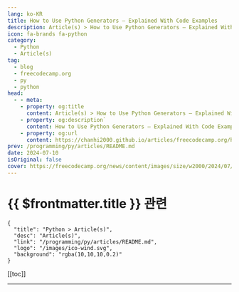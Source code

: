 ```yaml
---
lang: ko-KR
title: How to Use Python Generators – Explained With Code Examples
description: Article(s) > How to Use Python Generators – Explained With Code Examples
icon: fa-brands fa-python
category: 
  - Python
  - Article(s)
tag: 
  - blog
  - freecodecamp.org
  - py
  - python
head:
  - - meta:
    - property: og:title
      content: Article(s) > How to Use Python Generators – Explained With Code Examples
    - property: og:description`
      content: How to Use Python Generators – Explained With Code Examples
    - property: og:url
      content: https://chanhi2000.github.io/articles/freecodecamp.org/how-to-use-python-generators.html
prev: /programming/py/articles/README.md
date: 2024-07-10
isOriginal: false
cover: https://freecodecamp.org/news/content/images/size/w2000/2024/07/SERIE-1.png
---
```


# {{ $frontmatter.title }} 관련

```component VPCard
{
  "title": "Python > Article(s)",
  "desc": "Article(s)",
  "link": "/programming/py/articles/README.md",
  "logo": "/images/ico-wind.svg",
  "background": "rgba(10,10,10,0.2)"
}
```

[[toc]]

---

<SiteInfo
  name="How to Use Python Generators – Explained With Code Examples"
  desc="Python generators are a powerful feature that allow lazy iteration through a sequence of values. They produce items one at a time and only when needed, which makes them the best choice for working with large datasets or streams of data where it would be inefficient and impractical to load..."
  url="https://freecodecamp.org/news/how-to-use-python-generators/"
  logo="https://cdn.freecodecamp.org/universal/favicons/favicon.ico"
  preview="https://freecodecamp.org/news/content/images/size/w2000/2024/07/SERIE-1.png"/>

<!-- TODO: 작성 -->

